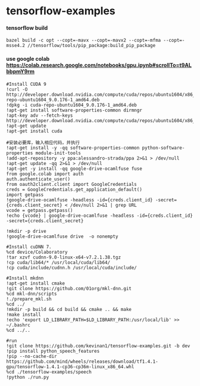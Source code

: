 # tensorflow-examples

#### tensorflow build

    bazel build -c opt --copt=-mavx --copt=-mavx2 --copt=-mfma --copt=-msse4.2 //tensorflow/tools/pip_package:build_pip_package

#### use google colab <https://colab.research.google.com/notebooks/gpu.ipynb#scrollTo=t9ALbbpmY9rm>

    #Install CUDA 9
    !curl -O http://developer.download.nvidia.com/compute/cuda/repos/ubuntu1604/x86_64/cuda-repo-ubuntu1604_9.0.176-1_amd64.deb
    !dpkg -i cuda-repo-ubuntu1604_9.0.176-1_amd64.deb
    !apt-get install software-properties-common dirmngr
    !apt-key adv --fetch-keys http://developer.download.nvidia.com/compute/cuda/repos/ubuntu1604/x86_64/7fa2af80.pub
    !apt-get update
    !apt-get install cuda
    
    #安装必要库，输入相应代码，并执行
    !apt-get install -y -qq software-properties-common python-software-properties module-init-tools
    !add-apt-repository -y ppa:alessandro-strada/ppa 2>&1 > /dev/null
    !apt-get update -qq 2>&1 > /dev/null
    !apt-get -y install -qq google-drive-ocamlfuse fuse
    from google.colab import auth
    auth.authenticate_user()
    from oauth2client.client import GoogleCredentials
    creds = GoogleCredentials.get_application_default()
    import getpass
    !google-drive-ocamlfuse -headless -id={creds.client_id} -secret={creds.client_secret} < /dev/null 2>&1 | grep URL
    vcode = getpass.getpass()
    !echo {vcode} | google-drive-ocamlfuse -headless -id={creds.client_id} -secret={creds.client_secret}
    
    !mkdir -p drive
    !google-drive-ocamlfuse drive  -o nonempty
    
    #Install cuDNN 7.
    %cd device/Colaboratory
    !tar xzvf cudnn-9.0-linux-x64-v7.2.1.38.tgz
    !cp cuda/lib64/* /usr/local/cuda/lib64/
    !cp cuda/include/cudnn.h /usr/local/cuda/include/
    
    #Install mkdnn
    !apt-get install cmake
    !git clone https://github.com/01org/mkl-dnn.git
    %cd mkl-dnn/scripts
    !./prepare_mkl.sh
    %cd ../
    !mkdir -p build && cd build && cmake .. && make
    !make install
    !echo 'export LD_LIBRARY_PATH=$LD_LIBRARY_PATH:/usr/local/lib' >> ~/.bashrc
    %cd ../..
    
    #run
    !git clone https://github.com/kevinan1/tensorflow-examples.git -b dev
    !pip install python_speech_features
    !pip --no-cache-dir https://github.com/mind/wheels/releases/download/tf1.4.1-gpu/tensorflow-1.4.1-cp36-cp36m-linux_x86_64.whl
    %cd ./tensorflow-examples/speech
    !python ./run.py

